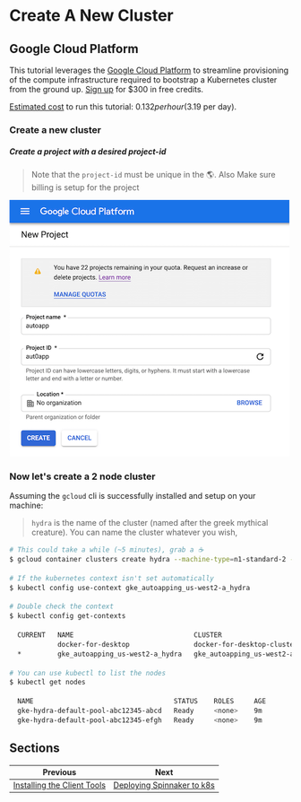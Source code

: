 # Create A New Cluster

## Google Cloud Platform

This tutorial leverages the [Google Cloud Platform](https://cloud.google.com/) to streamline provisioning of the compute infrastructure required to bootstrap a Kubernetes cluster from the ground up. [Sign up](https://cloud.google.com/free/) for \$300 in free credits.

[Estimated cost](https://cloud.google.com/products/calculator/#id=348b4f56-d024-4832-8799-61410fe460f8) to run this tutorial: $0.132 per hour ($3.19 per day).

### Create a new cluster

##### Create a project with a desired project-id

> Note that the `project-id` must be unique in the 🌎.
> Also Make sure billing is setup for the project

![create a project](../assets/gcp-create-project.png)

### Now let's create a 2 node cluster

Assuming the `gcloud` cli is successfully installed and setup on your machine:

> `hydra` is the name of the cluster (named after the greek mythical creature). You can name the cluster whatever you wish,

```bash
# This could take a while (~5 minutes), grab a ☕
$ gcloud container clusters create hydra --machine-type=n1-standard-2 --num-nodes=2

# If the kubernetes context isn't set automatically
$ kubectl config use-context gke_autoapping_us-west2-a_hydra

# Double check the context
$ kubectl config get-contexts

  CURRENT   NAME                              CLUSTER                           AUTHINFO                          NAMESPACE
            docker-for-desktop                docker-for-desktop-cluster        docker-for-desktop
  *         gke_autoapping_us-west2-a_hydra   gke_autoapping_us-west2-a_hydra   gke_autoapping_us-west2-a_hydra

# You can use kubectl to list the nodes
$ kubectl get nodes

  NAME                                   STATUS    ROLES     AGE       VERSION
  gke-hydra-default-pool-abc12345-abcd   Ready     <none>    9m        v1.11.7-gke.12
  gke-hydra-default-pool-abc12345-efgh   Ready     <none>    9m        v1.11.7-gke.12
```

## Sections

| Previous                                          | Next                                                 |
| ------------------------------------------------- | ---------------------------------------------------- |
| [Installing the Client Tools](01-client-tools.md) | [Deploying Spinnaker to k8s](03-deploy-spinnaker.md) |
